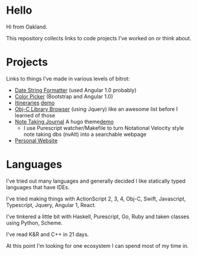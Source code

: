 # Hello

Hi from Oakland. 

This repository collects links to code projects I've worked
on or think about. 

# Projects

Links to things I've made in various levels of bitrot:

- [Date String Formatter](http://time-formats.dbelford.com/) (used Angular 1.0 probably)
- [Color Picker](http://dbelford.com/colorful/) (Bootstrap and Angular 1.0)
- [Itineraries](github.com/dbelford/itineraries) [demo](http://www.wongjennifer.com/itineraries/)
- [Obj-C Library Browser](http://dbelford.github.io/Obj-Compendium/#) (using Jquery) like an awesome list before I learned of those
- [Note Taking Journal](https://github.com/dbelford/hugo-journal-theme) A hugo theme[demo](https://journal.dbelford.com) 
  - I use Purescript watcher/Makefile to turn Notational Velocity style note taking dbs (nvAlt) into a searchable webpage
- [Personal Website](dbelford.com)

# Languages

I've tried out many languages and generally decided I like statically typed languages that have IDEs.

I've tried making things with ActionScript 2, 3, 4, Obj-C, Swift, Javascript, Typescript, Jquery, Angular 1, React.

I've tinkered a little bit with Haskell, Purescript, Go, Ruby and taken classes using Python, Scheme.

I've read K&R and C++ in 21 days.

At this point I'm looking for one ecosystem I can spend most of my time in.
